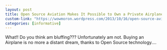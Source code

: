 ```yaml
---
layout: post
title: Open Source Aviation Makes It Possible to Own a Private Airplane for $15,000
custom-link: "https://wowmoron.wordpress.com/2013/10/16/open-source-aviation-makes-it-possible-to-own-a-private-airplane-for-15000/"
categories: [informative]
---
```

What!! Do you think am bluffing??? Unfortunately am not. Buying an Airplane is no more a distant dream, thanks to Open Source technology....